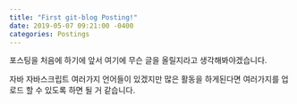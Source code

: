```yaml
---
title: "First git-blog Posting!"
date: 2019-05-07 09:21:00 -0400
categories: Postings
---
```



포스팅을 처음에 하기에 앞서 여기에 무슨 글을 올릴지라고 생각해봐야겠습니다.

자바
자바스크립트
여러가지 언어들이 있겠지만
많은 활동을 하게된다면 여러가지를 업로드 할 수 있도록 하면 될 거 같습니다.
